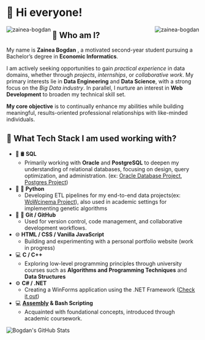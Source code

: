 # 👋 Hi everyone!

<div align="left">
  <img src="https://github-readme-streak-stats.herokuapp.com/?user=zainea-bogdan&theme=codeSTACKr&" alt="zainea-bogdan" align="left"/>
  <img src="https://github-readme-stats.vercel.app/api/top-langs?username=zainea-bogdan&show_icons=true&locale=en&layout=compact&theme=codeSTACKr" alt="zainea-bogdan" align="right"/>
</div>


## 🤔 Who am I?
My name is **Zainea Bogdan** , a motivated second-year student pursuing a Bachelor’s degree in **Economic Informatics**.

I am actively seeking opportunities to gain _practical experience_ in data domains, whether through _projects_, _internships_, or _collaborative work_. My primary interests lie in **Data Engineering** and **Data Science**, with a strong focus on the _Big Data industry_.
In parallel, I nurture an interest in **Web Development** to broaden my technical skill set.

**My core objective** is to continually enhance my abilities while building meaningful, results-oriented professional relationships with like-minded individuals.

## 💼 What Tech Stack I am used working with?

- 🥇 🛢️ **SQL**
    -  Primarily working with **Oracle** and **PostgreSQL** to deepen my understanding of relational databases, focusing on design, query optimization, and administration. (ex: [Oracle Database Project](https://github.com/zainea-bogdan/Multi-Game_Management_System_Oracle_DB_Project), [Postgres Project](https://github.com/zainea-bogdan/Data_Engineer_Project_WoWCinema))
- 🥈 🐍 **Python**
    - Developing ETL pipelines for my end-to-end data projects(ex: [WoWcinema Project](https://github.com/zainea-bogdan/Data_Engineer_Project_WoWCinema)), also used in academic settings for implementing genetic algorithms  
- 🥉 🔧 **Git / GitHub**
    -  Used for version control, code management, and collaborative development workflows.
- 🌐 **HTML / CSS / Vanilla JavaScript**
    -  Building and experimenting with a personal portfolio website (work in progress)  
- 💻 **C / C++**
    -  Exploring low-level programming principles through university courses such as **Algorithms and Programming Techniques** and **Data Structures**  
- ⚙️ **C# / .NET**
    -  Creating a WinForms application using the .NET Framework ([Check it out](https://github.com/zainea-bogdan/Management_Home_Delivery_App))  
- 💻  **[Assembly](https://github.com/zainea-bogdan/Reading_a_number_from_keyboard_ASM) & Bash Scripting**
    -  Acquainted with foundational concepts, introduced through academic coursework.



![Bogdan's GitHub Stats](https://github-readme-stats.vercel.app/api?username=zainea-bogdan&show_icons=true&theme=codeSTACKr)

